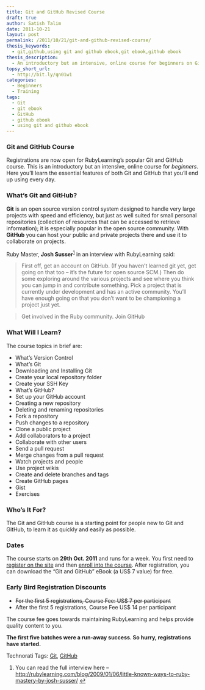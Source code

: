 ```yaml
---
title: Git and GitHub Revised Course
draft: true
author: Satish Talim
date: 2011-10-21
layout: post
permalink: /2011/10/21/git-and-github-revised-course/
thesis_keywords:
  - git,github,using git and github ebook,git ebook,github ebook
thesis_description:
  - An introductory but an intensive, online course for beginners on Git and GitHub.
topsy_short_url:
  - http://bit.ly/qn01w1
categories:
  - Beginners
  - Training
tags:
  - Git
  - git ebook
  - GitHub
  - github ebook
  - using git and github ebook
---
```

<div>
  <h3>
    Git and GitHub Course
  </h3>
  
  <p class="update">
    <span class="drop_cap">R</span>egistrations are now open for RubyLearning&#8217;s popular Git and GitHub course. This is an introductory but an intensive, online course for <em>beginners</em>. Here you&#8217;ll learn the essential features of both Git and GitHub that you&#8217;ll end up using every day.
  </p>
  
  <h3>
    What&#8217;s Git and GitHub?
  </h3>
  
  <p>
    <strong>Git</strong> is an open source version control system designed to handle very large projects with speed and efficiency, but just as well suited for small personal repositories (collection of resources that can be accessed to retrieve information); it is especially popular in the open source community. With <strong>GitHub</strong> you can host your public and private projects there and use it to collaborate on projects.
  </p>
  
  <p>
    Ruby Master, <strong>Josh Susser</strong><sup class='footnote'><a href='#fn-6172-1' id='fnref-6172-1'>1</a></sup> in an interview with RubyLearning said:
  </p>
  
  <blockquote>
    <p>
      First off, get an account on GitHub. (If you haven&#8217;t learned git yet, get going on that too &#8211; it&#8217;s the future for open source SCM.) Then do some exploring around the various projects and see where you think you can jump in and contribute something. Pick a project that is currently under development and has an active community. You&#8217;ll have enough going on that you don&#8217;t want to be championing a project just yet.
    </p>
  </blockquote>
  
  <blockquote class="right">
    <p>
      Get involved in the Ruby community. Join GitHub
    </p>
  </blockquote>
  
  <h3>
    What Will I Learn?
  </h3>
  
  <p>
    The course topics in brief are:
  </p>
  
  <ul>
    <li>
      What&#8217;s Version Control
    </li>
    <li>
      What&#8217;s Git
    </li>
    <li>
      Downloading and Installing Git
    </li>
    <li>
      Create your local repository folder
    </li>
    <li>
      Create your SSH Key
    </li>
    <li>
      What&#8217;s GitHub?
    </li>
    <li>
      Set up your GitHub account
    </li>
    <li>
      Creating a new repository
    </li>
    <li>
      Deleting and renaming repositories
    </li>
    <li>
      Fork a repository
    </li>
    <li>
      Push changes to a repository
    </li>
    <li>
      Clone a public project
    </li>
    <li>
      Add collaborators to a project
    </li>
    <li>
      Collaborate with other users
    </li>
    <li>
      Send a pull request
    </li>
    <li>
      Merge changes from a pull request
    </li>
    <li>
      Watch projects and people
    </li>
    <li>
      Use project wikis
    </li>
    <li>
      Create and delete branches and tags
    </li>
    <li>
      Create GitHub pages
    </li>
    <li>
      Gist
    </li>
    <li>
      Exercises
    </li>
  </ul>
  
  <h3>
    Who&#8217;s It For?
  </h3>
  
  <p>
    The Git and GitHub course is a starting point for people new to Git and GitHub, to learn it as quickly and easily as possible.
  </p>
  
  <h3>
    Dates
  </h3>
  
  <p>
    The course starts on <b>29th Oct. 2011</b> and runs for a week. You first need to <a href="http://rubylearning.org/">register on the site</a> and then <a href="http://rubylearning.org/class/course/view.php?id=78">enroll into the course</a>. After registration, you can download the &#8220;Git and GitHub&#8221; eBook (a US$ 7 value) for free.
  </p>
  
  <h3>
    Early Bird Registration Discounts
  </h3>
  
  <ul>
    <li>
      <span style="text-decoration: line-through">For the first 5 registrations, Course Fee: US$ 7 per participant</span>
    </li>
    <li>
      After the first 5 registrations, Course Fee US$ 14 per participant
    </li>
  </ul>
  
  <p>
    The course fee goes towards maintaining RubyLearning and helps provide quality content to you.
  </p>
  
  <p>
    <b>The first five batches were a run-away success. So hurry, registrations have started.</b>
  </p>
</div>

Technorati Tags: <a href="http://technorati.com/tag/Git" rel="tag">Git</a>, <a href="http://technorati.com/tag/GitHub" rel="tag">GitHub</a>

<div class='footnotes'>
  <div class='footnotedivider'>
  </div>
  
  <ol>
    <li id='fn-6172-1'>
      You can read the full interview here &#8211; <a href="http://rubylearning.com/blog/2009/01/06/little-known-ways-to-ruby-mastery-by-josh-susser/">http://rubylearning.com/blog/2009/01/06/little-known-ways-to-ruby-mastery-by-josh-susser/</a> <span class='footnotereverse'><a href='#fnref-6172-1'>&#8617;</a></span>
    </li>
  </ol>
</div>
